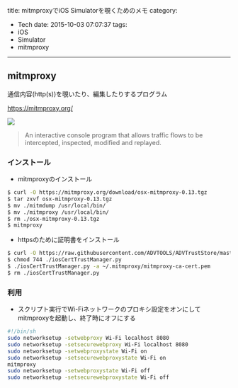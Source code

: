 title: mitmproxyでiOS Simulatorを覗くためのメモ
category:
  - Tech
date: 2015-10-03 07:07:37
tags:
- iOS
- Simulator
- mitmproxy
---
## mitmproxy 

通信内容(http(s))を覗いたり、編集したりするプログラム

https://mitmproxy.org/

<a class="fancybox" rel="gallery0"><img src="https://mitmproxy.org/images/mitmproxy-small.png" style="max-width: 100%"></a>

>An interactive console program that allows traffic flows to be intercepted, inspected, modified and replayed.

### インストール

- mitmproxyのインストール

``` bash
$ curl -O https://mitmproxy.org/download/osx-mitmproxy-0.13.tgz
$ tar zxvf osx-mitmproxy-0.13.tgz 
$ mv ./mitmdump /usr/local/bin/
$ mv ./mitmproxy /usr/local/bin/
$ rm ./osx-mitmproxy-0.13.tgz 
$ mitmproxy
```

- httpsのために証明書をインストール

``` bash
$ curl -O https://raw.githubusercontent.com/ADVTOOLS/ADVTrustStore/master/iosCertTrustManager.py
$ chmod 744 ./iosCertTrustManager.py
$ ./iosCertTrustManager.py -a ~/.mitmproxy/mitmproxy-ca-cert.pem
$ rm ./iosCertTrustManager.py 
```

### 利用

- スクリプト実行でWi-Fiネットワークのプロキシ設定をオンにしてmitmproxyを起動し、終了時にオフにする

``` bash
#!/bin/sh
sudo networksetup -setwebproxy Wi-Fi localhost 8080
sudo networksetup -setsecurewebproxy Wi-Fi localhost 8080
sudo networksetup -setwebproxystate Wi-Fi on
sudo networksetup -setsecurewebproxystate Wi-Fi on
mitmproxy
sudo networksetup -setwebproxystate Wi-Fi off
sudo networksetup -setsecurewebproxystate Wi-Fi off
```



